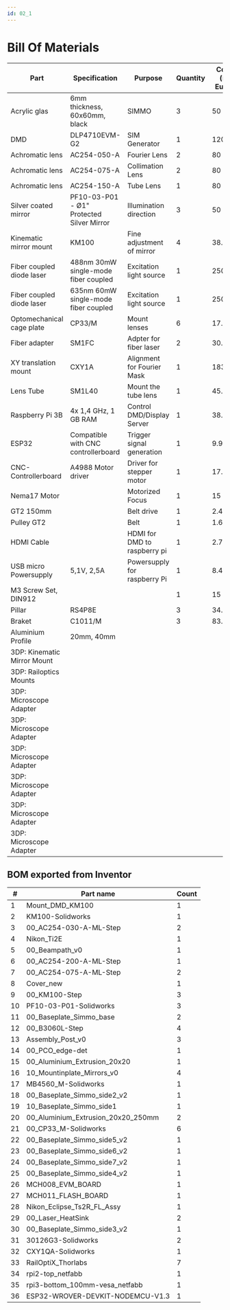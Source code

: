 ```yaml
---
id: 02_1
---
```


# Bill Of Materials

| Part                        | Specification                             | Purpose                    | Quantity | Cost (in Euro) | Link                                                                                                                       |
| --------------------------- | ----------------------------------------- | -------------------------- | -------- | --------| -------------------------------------------------------------------------------------------------------------------------- |
| Acrylic glas                | 6mm thickness, 60x60mm, black             | SIMMO                      | 3        | 50      | [Kunststoffplattenonline](https://kunststoffplattenonline.de/product/acrylglas-platte-schwarz-6-mm/)                       |
| DMD                         | DLP4710EVM-G2                             | SIM Generator              | 1        | 1200    | [Texas Instruments]( https://www.ti.com/tool/DLPDLCR4710EVM-G2)                                                            |
| Achromatic lens             | AC254-050-A                               | Fourier Lens               | 2        | 80      | [Thorlabs](https://www.thorlabs.com/newgrouppage9.cfm?objectgroup_id=2696&pn=AC254-050-A-ML)                               |
| Achromatic lens             | AC254-075-A                               | Collimation Lens           | 2        | 80      | [Thorlabs](https://www.thorlabs.com/newgrouppage9.cfm?objectgroup_id=2696&pn=AC254-075-A-ML)                               |
| Achromatic lens             | AC254-150-A                               | Tube Lens                  | 1        | 80      | [Thorlabs](https://www.thorlabs.com/newgrouppage9.cfm?objectgroup_id=2696&pn=AC254-150-A-ML)                               |
| Silver coated mirror        | PF10-03-P01 - Ø1" Protected Silver Mirror | Illumination direction     | 3        | 50      | [Thorlabs](https://www.thorlabs.com/thorproduct.cfm?partnumber=PF10-03-P01)                                                |
| Kinematic mirror mount      | KM100                                     | Fine adjustment of mirror  | 4        | 38.04   | [Thorlabs](https://www.thorlabs.com/newgrouppage9.cfm?objectgroup_id=1492&pn=KM100)                                        |
| Fiber coupled diode laser   | 488nm 30mW single-mode fiber coupled      | Excitation light source    | 1        | 250     | [openUC2](https://openuc2.com/)                                                                                            |
| Fiber coupled diode laser   | 635nm 60mW single-mode fiber coupled      | Excitation light source    | 1        | 250     | [openUC2](https://openuc2.com/)                                                                                            |
| Optomechanical cage plate   | CP33/M                                    | Mount lenses               | 6        | 17.35   | [Thorlabs](https://www.thorlabs.com/newgrouppage9.cfm?objectgroup_id=2273&pn=CP33M)                                        |
| Fiber adapter               | SM1FC                                     | Adpter for fiber laser     | 2        | 30.7    | [Thorlabs](https://www.thorlabs.com/newgrouppage9.cfm?objectgroup_id=69&pn=SM1FC)                                          |
| XY translation mount        | CXY1A                                     | Alignment for Fourier Mask | 1        | 183.14  | [Thorlabs](https://www.thorlabs.com/newgrouppage9.cfm?objectgroup_id=184&pn=CXY1A)                                         |
| Lens Tube                   | SM1L40                                    | Mount the tube lens        | 1        | 45.12   | [Thorlabs](https://www.thorlabs.com/thorproduct.cfm?partnumber=SM1L40)                                                     |
| Raspberry Pi 3B             | 4x 1,4 GHz, 1 GB RAM                      | Control DMD/Display Server | 1        | 38.65   | [Reichelt](https://www.reichelt.de/de/de/raspberry-pi-3-b-4x-1-4-ghz-1-gb-ram-wlan-bt-raspberry-pi-3b--p217696.html?PROVID=2788&gad_source=1&gclid=CjwKCAjw_LOwBhBFEiwAmSEQAfp409SfHn6MyuCKzRIseEWkS6VLrwq3-aNhslFIsxqYlyXUkh7wkRoCL4AQAvD_BwE&&r=1)     |
| ESP32                       | Compatible with CNC controllerboard       | Trigger signal generation  | 1        | 9.99       | [Amazon](https://www.amazon.de/AZDelivery-NodeMCU-Entwicklungsboard-Bluetooth-kompatibel/dp/B08BV3L92G?th=1)              |
| CNC-Controllerboard         | A4988 Motor driver                        | Driver for stepper motor   | 1        | 17.7    | [Reichelt](https://www.reichelt.de/arduino-shield-cnc-controllerboard-a4988-ard-shd-cnc-kit-p226375.html?PROVID=2788&gad_source=1&gclid=CjwKCAjw_LOwBhBFEiwAmSEQAa4a9eD-5PQbeCzHf90KCoav6ybRpw1aThQGHKh_voCHw14F3v3JmxoCzukQAvD_BwE)|
| Nema17 Motor                |                                           | Motorized Focus            | 1        | 15      | [Reichelt](https://www.reichelt.de/hybridschrittmotor-nema-17-1-8-1-7-a-2-6-v-act-17hs4417p1x4-p237908.html?PROVID=2788&gad_source=1&gclid=CjwKCAjw_LOwBhBFEiwAmSEQAdq1HLK9jyYW6MHtvKmPjfStByHIucyRfMKkRWcCxekHi5io6gR5PxoCpSEQAvD_BwE)|
| GT2 150mm                   |                                           | Belt drive                 | 1        | 2.40    | [I3DService](https://imprimante-3d-service.com/de/364-gt2-riemen-6mm-geschlossen-150mm-75-zahne.html)                     |
| Pulley GT2                  |                                           | Belt                       | 1        | 1.68    | [I3DService](https://imprimante-3d-service.com/de/41-44-riemenscheibe-gt2-20-zahne-fur-5-oder-8-mm-achse.html#/29-durchmesser_bohrung_riemenscheiben-5mm) |
| HDMI Cable                  |                                           | HDMI for DMD to raspberry pi|1        | 2.7     | [Reichelt](https://www.reichelt.de/hdmi-high-speed-mit-ethernet-kabel-1-50m-hds-x-hc000-015e-p223584.html?PROVID=2788&gad_source=1&gclid=CjwKCAjw_LOwBhBFEiwAmSEQAagbyoidNCsnFX6diHtKCYBrHOuBSjif-KqoWtv2ipkphM8pTaWYwRoClsYQAvD_BwE)|
| USB micro Powersupply       | 5,1V, 2,5A                                | Powersupply for raspberry Pi|1        | 8.4     | [Reichelt](https://www.reichelt.de/raspberry-pi-netzteil-5-1-v-2-5-a-microusb-eu-stecker-wei-rpi-ps-12-5eu-wt-p316266.html?PROVID=2788&gad_source=1&gclid=CjwKCAjw_LOwBhBFEiwAmSEQAc11uLTp_qDsxu5rdBqsNm_koDs_wQ6dN1ajSfVMbmqiCvRHExYXbRoCEOwQAvD_BwE)|
| M3 Screw Set, DIN912        |                                           |                            | 1        | 15      |                                                                                                                            |
| Pillar                      | RS4P8E                                    |                            | 3        | 34.29   | [Thorlabs](https://www.thorlabs.com/thorproduct.cfm?partnumber=RS4P8E)   |
| Braket                      | C1011/M                                   |                            | 3        | 83.41   | [Thorlabs](https://www.thorlabs.com/thorproduct.cfm?partnumber=C1011/M) |
| Aluminium Profile           | 20mm, 40mm                                |                            |          |         |                                                                                                                            |
| 3DP: Kinematic Mirror Mount |                                           |                            |          |         |
| 3DP: Railoptics Mounts      |                                           |                            |          |         |                                                                                                                            |
| 3DP: Microscope Adapter     |                                           |                            |          |         |                                                                                                                            |
| 3DP: Microscope Adapter     |                                           |                            |          |         |                                                                                                                            |
| 3DP: Microscope Adapter     |                                           |                            |          |         |                                                                                                                            |
| 3DP: Microscope Adapter     |                                           |                            |          |         |                                                                                                                            |
| 3DP: Microscope Adapter     |                                           |                            |          |         |                                                                                                                            |
| 3DP: Microscope Adapter     |                                           |                            |          |         |                                                                                                                            |



## BOM exported from Inventor

| #  | Part name                          | Count |
| -- | ---------------------------------- | ----- |
| 1  | Mount_DMD_KM100                    | 1     |
| 2  | KM100-Solidworks                   | 1     |
| 3  | 00_AC254-030-A-ML-Step             | 2     |
| 4  | Nikon_Ti2E                         | 1     |
| 5  | 00_Beampath_v0                     | 1     |
| 6  | 00_AC254-200-A-ML-Step             | 1     |
| 7  | 00_AC254-075-A-ML-Step             | 2     |
| 8  | Cover_new                          | 1     |
| 9  | 00_KM100-Step                      | 3     |
| 10 | PF10-03-P01-Solidworks             | 3     |
| 11 | 00_Baseplate_Simmo_base            | 2     |
| 12 | 00_B3060L-Step                     | 4     |
| 13 | Assembly_Post_v0                   | 3     |
| 14 | 00_PCO_edge-det                    | 1     |
| 15 | 00_Aluminium_Extrusion_20x20       | 1     |
| 16 | 10_Mountinplate_Mirrors_v0         | 4     |
| 17 | MB4560_M-Solidworks                | 1     |
| 18 | 00_Baseplate_Simmo_side2_v2        | 1     |
| 19 | 10_Baseplate_Simmo_side1           | 1     |
| 20 | 00_Aluminium_Extrusion_20x20_250mm | 2     |
| 21 | 00_CP33_M-Solidworks               | 6     |
| 22 | 00_Baseplate_Simmo_side5_v2        | 1     |
| 23 | 00_Baseplate_Simmo_side6_v2        | 1     |
| 24 | 00_Baseplate_Simmo_side7_v2        | 1     |
| 25 | 00_Baseplate_Simmo_side4_v2        | 1     |
| 26 | MCH008_EVM_BOARD                   | 1     |
| 27 | MCH011_FLASH_BOARD                 | 1     |
| 28 | Nikon_Eclipse_Ts2R_FL_Assy         | 1     |
| 29 | 00_Laser_HeatSink                  | 2     |
| 30 | 00_Baseplate_Simmo_side3_v2        | 1     |
| 31 | 30126G3-Solidworks                 | 2     |
| 32 | CXY1QA-Solidworks                  | 1     |
| 33 | RailOptiX_Thorlabs                 | 7     |
| 34 | rpi2-top_netfabb                   | 1     |
| 35 | rpi3-bottom_100mm-vesa_netfabb     | 1     |
| 36 | ESP32-WROVER-DEVKIT-NODEMCU-V1.3   | 1     |
